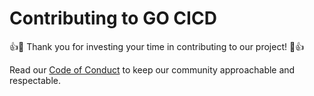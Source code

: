 # Contributing to GO CICD

:+1::tada: Thank you for investing your time in contributing to our project! :tada::+1:

Read our [Code of Conduct](./CODE_OF_CONDUCT.md) to keep our community approachable and respectable.